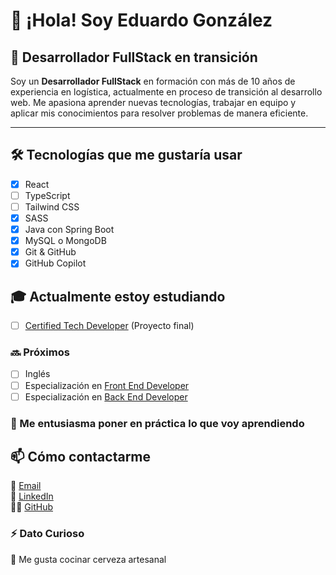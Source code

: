 # 👋 ¡Hola! Soy Eduardo González  

## 🚀 Desarrollador FullStack en transición  

Soy un **Desarrollador FullStack** en formación con más de 10 años de experiencia en logística, actualmente en proceso de transición al desarrollo web. Me apasiona aprender nuevas tecnologías, trabajar en equipo y aplicar mis conocimientos para resolver problemas de manera eficiente.

---

## 🛠️ Tecnologías que me gustaría usar
- [x] React
- [ ] TypeScript
- [ ] Tailwind CSS
- [x] SASS
- [x] Java con Spring Boot
- [x] MySQL o MongoDB
- [x] Git & GitHub
- [x] GitHub Copilot

## 🎓 Actualmente estoy estudiando
- [ ] [Certified Tech Developer](https://www.digitalhouse.com/productos/programacion/certified-tech-developer) (Proyecto final)

### 🔜 Próximos 
- [ ] Inglés
- [ ] Especialización en [Front End Developer](https://www.digitalhouse.com/productos/programacion/front-end-developer)
- [ ] Especialización en [Back End Developer](https://www.digitalhouse.com/productos/programacion/back-end-developer)

### 💼 Me entusiasma poner en práctica lo que voy aprendiendo

## 📫 Cómo contactarme
📧 [Email](mailto:edugonzalezdev@gmail.com)  
💼 [LinkedIn](https://www.linkedin.com/in/egonzalezy)  
👨‍💻 [GitHub](https://github.com/edugonzalezDev)    

### ⚡ Dato Curioso
🍻 Me gusta cocinar cerveza artesanal
<!--
**edugonzalezDev/edugonzalezDev** is a ✨ _special_ ✨ repository because its `README.md` (this file) appears on your GitHub profile.

Here are some ideas to get you started:

- 🔭 I’m currently working on ...
- 🌱 I’m currently learning ...
- 👯 I’m looking to collaborate on ...
- 🤔 I’m looking for help with ...
- 💬 Ask me about ...
- 📫 How to reach me: ...
- 😄 Pronouns: ...
- ⚡ Fun fact: ...
-->
